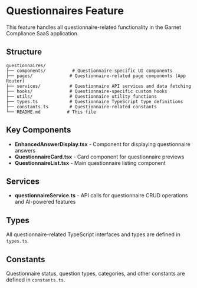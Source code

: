 # Questionnaires Feature

This feature handles all questionnaire-related functionality in the Garnet Compliance SaaS application.

## Structure

```
questionnaires/
├── components/          # Questionnaire-specific UI components
├── pages/              # Questionnaire-related page components (App Router)
├── services/           # Questionnaire API services and data fetching
├── hooks/              # Questionnaire-specific custom hooks
├── utils/              # Questionnaire utility functions
├── types.ts            # Questionnaire TypeScript type definitions
├── constants.ts        # Questionnaire-related constants
└── README.md          # This file
```

## Key Components

- **EnhancedAnswerDisplay.tsx** - Component for displaying questionnaire answers
- **QuestionnaireCard.tsx** - Card component for questionnaire previews
- **QuestionnaireList.tsx** - Main questionnaire listing component

## Services

- **questionnaireService.ts** - API calls for questionnaire CRUD operations and AI-powered features

## Types

All questionnaire-related TypeScript interfaces and types are defined in `types.ts`.

## Constants

Questionnaire status, question types, categories, and other constants are defined in `constants.ts`. 